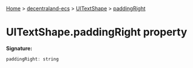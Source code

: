 [Home](./index) &gt; [decentraland-ecs](./decentraland-ecs.md) &gt; [UITextShape](./decentraland-ecs.uitextshape.md) &gt; [paddingRight](./decentraland-ecs.uitextshape.paddingright.md)

# UITextShape.paddingRight property


**Signature:**
```javascript
paddingRight: string
```
